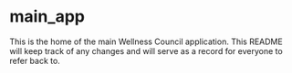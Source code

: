 # main_app

This is the home of the main Wellness Council application. This README will keep track of any changes and will serve as a record for everyone to refer back to.
